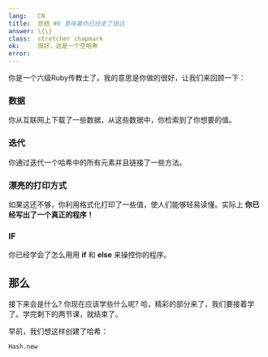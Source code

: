 ```yaml
---
lang:   CN
title:  总结 #6 意味着你已经走了很远
answer: \{\}
class:  stretcher chapmark
ok:     很好，这是一个空哈希
error:
---
```


你是一个六级Ruby传教士了。我的意思是你做的很好，让我们来回顾一下：

### 数据
你从互联网上下载了一些数据，从这些数据中，你检索到了你想要的值。

### 迭代
你通过迭代一个哈希中的所有元素并且链接了一些方法。

### 漂亮的打印方式
如果这还不够，你利用格式化打印了一些值，使人们能够轻易读懂。实际上 __你已经写出了一个真正的程序！__

### IF
你已经学会了怎么用用 __if__ 和 __else__ 来操控你的程序。

## 那么
接下来会是什么? 你现在应该学些什么呢?
哈，精彩的部分来了，我们要接着学了。学完剩下的两节课，就结束了。

早前，我们想这样创建了哈希：

    Hash.new
